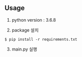 ## Usage

1. python version : 3.6.8
   
2. package 설치

```shell
$ pip install -r requirements.txt
```

3. main.py 실행